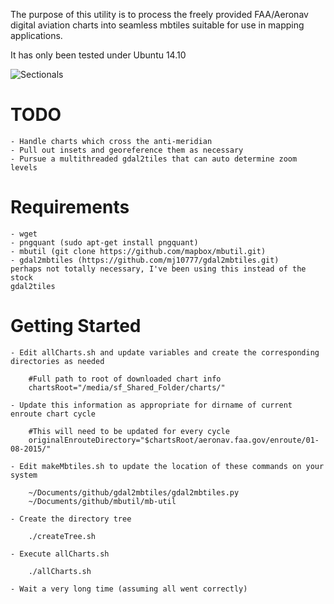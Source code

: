 The purpose of this utility is to process the freely provided FAA/Aeronav 
digital aviation charts into seamless mbtiles suitable for use in mapping 
applications.

It has only been tested under Ubuntu 14.10

![Sectionals](https://raw.github.com/jlmcgraw/aviationCharts/master/sectional.png)

# TODO
    - Handle charts which cross the anti-meridian
    - Pull out insets and georeference them as necessary
    - Pursue a multithreaded gdal2tiles that can auto determine zoom levels

# Requirements
    - wget
    - pngquant (sudo apt-get install pngquant)
    - mbutil (git clone https://github.com/mapbox/mbutil.git)
    - gdal2mbtiles (https://github.com/mj10777/gdal2mbtiles.git)
	perhaps not totally necessary, I've been using this instead of the stock
	gdal2tiles

# Getting Started
    - Edit allCharts.sh and update variables and create the corresponding 
    directories as needed
```
	#Full path to root of downloaded chart info
	chartsRoot="/media/sf_Shared_Folder/charts/"
```
        
    - Update this information as appropriate for dirname of current enroute chart cycle
```
	#This will need to be updated for every cycle
	originalEnrouteDirectory="$chartsRoot/aeronav.faa.gov/enroute/01-08-2015/"
```
      
    - Edit makeMbtiles.sh to update the location of these commands on your system
```
	~/Documents/github/gdal2mbtiles/gdal2mbtiles.py 
	~/Documents/github/mbutil/mb-util
```
	
    - Create the directory tree	
```
	./createTree.sh
```
	
    - Execute allCharts.sh	
```
	./allCharts.sh
```
      
    - Wait a very long time (assuming all went correctly)
